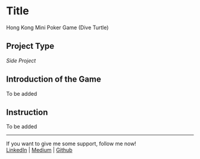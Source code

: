 # Title
Hong Kong Mini Poker Game (Dive Turtle)

## Project Type
*Side Project*

## Introduction of the Game
To be added
 
## Instruction
To be added


---

 If you want to give me some support, follow me now!  
 [LinkedIn](https://www.linkedin.com/in/anthonykwok073/) | 
 [Medium](https://medium.com/@kwokanthony) | 
 [Github](https://github.com/anthonynamnam)  
